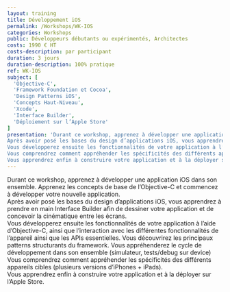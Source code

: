 ```yaml
---
layout: training
title: Développement iOS
permalink: /Workshops/WK-IOS
categories: Workshops
public: Développeurs débutants ou expérimentés, Architectes
costs: 1990 € HT
costs-description: par participant
duration: 3 jours
duration-description: 100% pratique
ref: WK-IOS
subject: [
  'Objective-C',
  'Framework Foundation et Cocoa',
  'Design Patterns iOS',
  'Concepts Haut-Niveau',
  'Xcode',
  'Interface Builder',
  'Déploiement sur l’Apple Store'
]
presentation: 'Durant ce workshop, apprenez à développer une application iOS dans son ensemble. Apprenez les concepts de base de l’Objective-C et commencez à développer votre nouvelle application.
Après avoir posé les bases du design d’applications iOS, vous apprendrez à prendre en main Interface Builder afin de dessiner votre application et de concevoir la cinématique entre les écrans.
Vous développerez ensuite les fonctionnalités de votre application à l’aide d’Objective-C, ainsi que l’interaction avec les différentes fonctionnalités de l’appareil ainsi que les APIs essentielles. Vous découvrirez les principaux patterns structurants du framework. Vous appréhenderez le cycle de développement dans son ensemble (simulateur, tests/debug sur device)
Vous comprendrez comment appréhender les spécificités des différents appareils cibles (plusieurs versions d’iPhones + iPads).
Vous apprendrez enfin à construire votre application et à la déployer sur l’Apple Store.'
---
```


Durant ce workshop, apprenez à développer une application iOS dans son ensemble. Apprenez les concepts de base de l’Objective-C et commencez à développer votre nouvelle application.  
Après avoir posé les bases du design d’applications iOS, vous apprendrez à prendre en main Interface Builder afin de dessiner votre application et de concevoir la cinématique entre les écrans.  
Vous développerez ensuite les fonctionnalités de votre application à l’aide d’Objective-C, ainsi que l’interaction avec les différentes fonctionnalités de l’appareil ainsi que les APIs essentielles. Vous découvrirez les principaux patterns structurants du framework. Vous appréhenderez le cycle de développement dans son ensemble (simulateur, tests/debug sur device)
Vous comprendrez comment appréhender les spécificités des différents appareils cibles (plusieurs versions d’iPhones + iPads).  
Vous apprendrez enfin à construire votre application et à la déployer sur l’Apple Store.  
